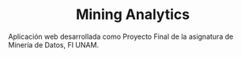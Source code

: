 <h1 align="center"> Mining Analytics </h1>

Aplicación web desarrollada como Proyecto Final de la asignatura de Minería de Datos, FI UNAM.
